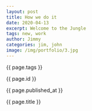 ```yaml
---
layout: post
title: How we do it
date: 2020-04-13
excerpt: Welcome to the Jungle
tags: new, work
author: Jimmy
categories: jim, john
image: /img/portfolio/3.jpg
---
```

{{ page.tags }}

{{ page.id }}

{{ page.published_at }}

{{ page.title }}
